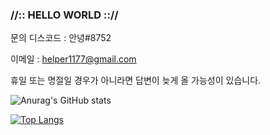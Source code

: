 ### //:: HELLO WORLD :://



문의
디스코드 : 안녕#8752

이메일 : helper1177@gmail.com

휴일 또는 명절일 경우가 아니라면 답변이 늦게 올 가능성이 있습니다.

![Anurag's GitHub stats](https://github-readme-stats.vercel.app/api?username=MRMUST&show_icons=true&theme=radical)

[![Top Langs](https://github-readme-stats.vercel.app/api/top-langs/?username=MRMUST&layout=compact)](https://github.com/anuraghazra/github-readme-stats)


